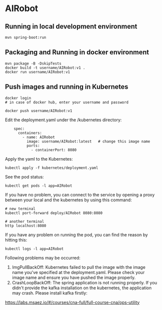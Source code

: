 # AIRobot

## Running in local development environment

```
mvn spring-boot:run
```

## Packaging and Running in docker environment

```
mvn package -B -DskipTests
docker build -t username/AIRobot:v1 .
docker run username/AIRobot:v1
```

## Push images and running in Kubernetes

```
docker login 
# in case of docker hub, enter your username and password

docker push username/AIRobot:v1
```

Edit the deployment.yaml under the /kubernetes directory:
```
    spec:
      containers:
        - name: AIRobot
          image: username/AIRobot:latest   # change this image name
          ports:
            - containerPort: 8080

```

Apply the yaml to the Kubernetes:
```
kubectl apply -f kubernetes/deployment.yaml
```

See the pod status:
```
kubectl get pods -l app=AIRobot
```

If you have no problem, you can connect to the service by opening a proxy between your local and the kubernetes by using this command:
```
# new terminal
kubectl port-forward deploy/AIRobot 8080:8080

# another terminal
http localhost:8080
```

If you have any problem on running the pod, you can find the reason by hitting this:
```
kubectl logs -l app=AIRobot
```

Following problems may be occurred:

1. ImgPullBackOff:  Kubernetes failed to pull the image with the image name you've specified at the deployment.yaml. Please check your image name and ensure you have pushed the image properly.
1. CrashLoopBackOff: The spring application is not running properly. If you didn't provide the kafka installation on the kubernetes, the application may crash. Please install kafka firstly:

https://labs.msaez.io/#/courses/cna-full/full-course-cna/ops-utility

